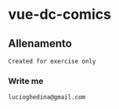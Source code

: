 # vue-dc-comics

## Allenamento
```
Created for exercise only
```

### Write me
```
lucioghedina@gmail.com
```
